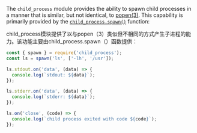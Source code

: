 The `child_process` module provides the ability to spawn child processes in a manner that is similar, but not identical, to [popen(3)](http://man7.org/linux/man-pages/man3/popen.3.html). This capability is primarily provided by the [`child_process.spawn()`](https://nodejs.org/dist/latest-v8.x/docs/api/child_process.html#child_process_child_process_spawn_command_args_options) function:

child_process模块提供了以与popen（3）类似但不相同的方式产生子进程的能力。该功能主要由child_process.spawn（）函数提供：

```javascript
const { spawn } = require('child_process');
const ls = spawn('ls', ['-lh', '/usr']);

ls.stdout.on('data', (data) => {
  console.log(`stdout: ${data}`);
});

ls.stderr.on('data', (data) => {
  console.log(`stderr: ${data}`);
});

ls.on('close', (code) => {
  console.log(`child process exited with code ${code}`);
});
```

